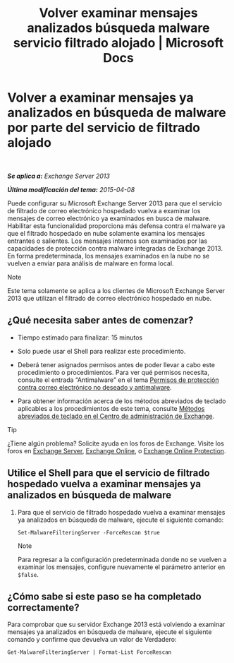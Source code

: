 ﻿---
title: 'Volver examinar mensajes analizados búsqueda malware servicio filtrado alojado | Microsoft Docs'
TOCTitle: Volver a examinar mensajes ya analizados en búsqueda de malware por parte del servicio de filtrado alojado
ms:assetid: ad3b6f65-6399-4a4b-8679-2e4f7f74bbbe
ms:mtpsurl: https://technet.microsoft.com/es-es/library/JJ150548(v=EXCHG.150)
ms:contentKeyID: 48268551
ms.date: 04/23/2018
mtps_version: v=EXCHG.150
ms.translationtype: HT
---

# Volver a examinar mensajes ya analizados en búsqueda de malware por parte del servicio de filtrado alojado

 

_**Se aplica a:** Exchange Server 2013_

_**Última modificación del tema:** 2015-04-08_

Puede configurar su Microsoft Exchange Server 2013 para que el servicio de filtrado de correo electrónico hospedado vuelva a examinar los mensajes de correo electrónico ya examinados en busca de malware. Habilitar esta funcionalidad proporciona más defensa contra el malware ya que el filtrado hospedado en nube solamente examina los mensajes entrantes o salientes. Los mensajes internos son examinados por las capacidades de protección contra malware integradas de Exchange 2013. En forma predeterminada, los mensajes examinados en la nube no se vuelven a enviar para análisis de malware en forma local.


> [!NOTE]
> Este tema solamente se aplica a los clientes de Microsoft Exchange Server 2013 que utilizan el filtrado de correo electrónico hospedado en nube.



## ¿Qué necesita saber antes de comenzar?

  - Tiempo estimado para finalizar: 15 minutos

  - Solo puede usar el Shell para realizar este procedimiento.

  - Deberá tener asignados permisos antes de poder llevar a cabo este procedimiento o procedimientos. Para ver qué permisos necesita, consulte el entrada “Antimalware” en el tema [Permisos de protección contra correo electrónico no deseado y antimalware](anti-spam-and-anti-malware-permissions-exchange-2013-help.md).

  - Para obtener información acerca de los métodos abreviados de teclado aplicables a los procedimientos de este tema, consulte [Métodos abreviados de teclado en el Centro de administración de Exchange](keyboard-shortcuts-in-the-exchange-admin-center-exchange-online-protection-help.md).


> [!TIP]
> ¿Tiene algún problema? Solicite ayuda en los foros de Exchange. Visite los foros en <A href="https://go.microsoft.com/fwlink/p/?linkid=60612">Exchange Server</A>, <A href="https://go.microsoft.com/fwlink/p/?linkid=267542">Exchange Online</A>, o <A href="https://go.microsoft.com/fwlink/p/?linkid=285351">Exchange Online Protection</A>.



## Utilice el Shell para que el servicio de filtrado hospedado vuelva a examinar mensajes ya analizados en búsqueda de malware

1.  Para que el servicio de filtrado hospedado vuelva a examinar mensajes ya analizados en búsqueda de malware, ejecute el siguiente comando:
    
        Set-MalwareFilteringServer -ForceRescan $true
    

    > [!NOTE]
    > Para regresar a la configuración predeterminada donde no se vuelven a examinar los mensajes, configure nuevamente el parámetro anterior en <CODE>$false</CODE>.



## ¿Cómo sabe si este paso se ha completado correctamente?

Para comprobar que su servidor Exchange 2013 está volviendo a examinar mensajes ya analizados en búsqueda de malware, ejecute el siguiente comando y confirme que devuelva un valor de Verdadero:

    Get-MalwareFilteringServer | Format-List ForceRescan

